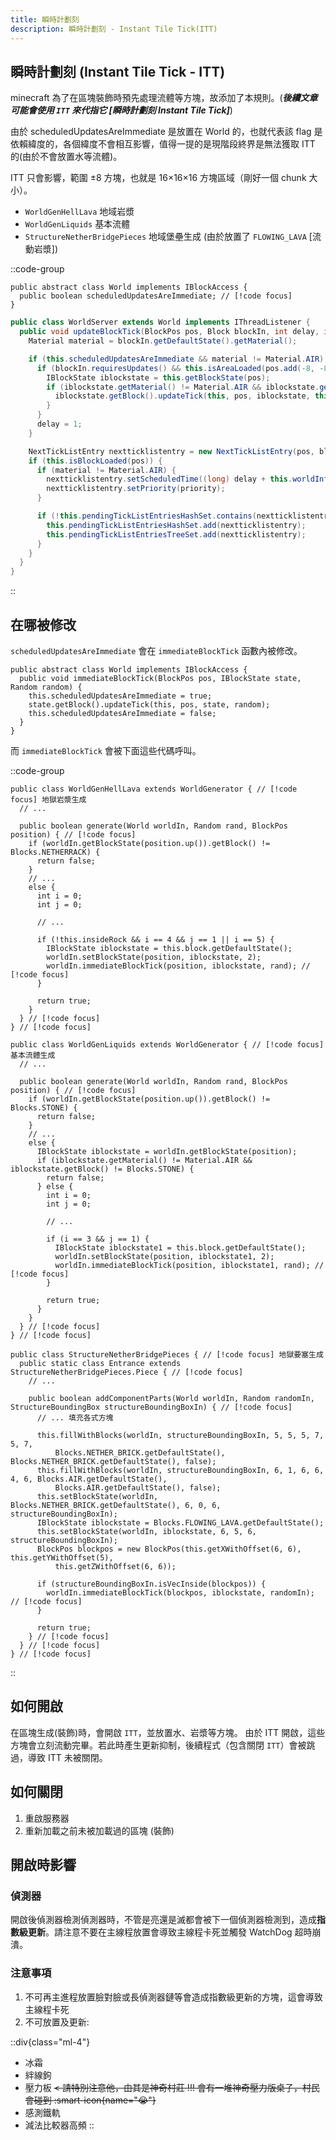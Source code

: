 ```yaml
---
title: 瞬時計劃刻
description: 瞬時計劃刻 - Instant Tile Tick(ITT)
---
```


## 瞬時計劃刻 (Instant Tile Tick - ITT)

minecraft 為了在區塊裝飾時預先處理流體等方塊，故添加了本規則。(_**後續文章可能會使用 `ITT` 來代指它 \[瞬時計劃刻 Instant Tile Tick]**_)

由於 scheduledUpdatesAreImmediate 是放置在 World 的，也就代表該 flag 是依賴緯度的，各個緯度不會相互影響，值得一提的是現階段終界是無法獲取 ITT 的(由於不會放置水等流體)。

ITT 只會影響，範圍 $\pm8$ 方塊，也就是 16×16×16 方塊區域（剛好一個 chunk 大小）。

- `WorldGenHellLava` 地域岩漿
- `WorldGenLiquids` 基本流體
- `StructureNetherBridgePieces` 地域堡壘生成 (由於放置了 `FLOWING_LAVA` [流動岩漿])

::code-group
```java{2} [World.java] line-numbers
public abstract class World implements IBlockAccess {
  public boolean scheduledUpdatesAreImmediate; // [!code focus]
}
```

```java [WorldServer.java] line-numbers
public class WorldServer extends World implements IThreadListener {
  public void updateBlockTick(BlockPos pos, Block blockIn, int delay, int priority) {
    Material material = blockIn.getDefaultState().getMaterial();

    if (this.scheduledUpdatesAreImmediate && material != Material.AIR) {
      if (blockIn.requiresUpdates() && this.isAreaLoaded(pos.add(-8, -8, -8), pos.add(8, 8, 8))) {
        IBlockState iblockstate = this.getBlockState(pos);
        if (iblockstate.getMaterial() != Material.AIR && iblockstate.getBlock() == blockIn) {
          iblockstate.getBlock().updateTick(this, pos, iblockstate, this.rand);
        }
      }
      delay = 1;
    }

    NextTickListEntry nextticklistentry = new NextTickListEntry(pos, blockIn);
    if (this.isBlockLoaded(pos)) {
      if (material != Material.AIR) {
        nextticklistentry.setScheduledTime((long) delay + this.worldInfo.getWorldTotalTime());
        nextticklistentry.setPriority(priority);
      }

      if (!this.pendingTickListEntriesHashSet.contains(nextticklistentry)) {
        this.pendingTickListEntriesHashSet.add(nextticklistentry);
        this.pendingTickListEntriesTreeSet.add(nextticklistentry);
      }
    }
  }
}
```
::


## 在哪被修改

`scheduledUpdatesAreImmediate` 會在 `immediateBlockTick` 函數內被修改。

```java{3,5} [World.java] line-numbers
public abstract class World implements IBlockAccess {
  public void immediateBlockTick(BlockPos pos, IBlockState state, Random random) {
    this.scheduledUpdatesAreImmediate = true;
    state.getBlock().updateTick(this, pos, state, random);
    this.scheduledUpdatesAreImmediate = false;
  }
}
```

而 `immediateBlockTick` 會被下面這些代碼呼叫。

::code-group
```java{1,4,18,23,24} [WorldGenHellLava.java] collapse height=150 line-numbers
public class WorldGenHellLava extends WorldGenerator { // [!code focus] 地獄岩漿生成
  // ...

  public boolean generate(World worldIn, Random rand, BlockPos position) { // [!code focus]
    if (worldIn.getBlockState(position.up()).getBlock() != Blocks.NETHERRACK) {
      return false;
    }
    // ...
    else {
      int i = 0;
      int j = 0;

      // ...

      if (!this.insideRock && i == 4 && j == 1 || i == 5) {
        IBlockState iblockstate = this.block.getDefaultState();
        worldIn.setBlockState(position, iblockstate, 2);
        worldIn.immediateBlockTick(position, iblockstate, rand); // [!code focus]
      }

      return true;
    }
  } // [!code focus]
} // [!code focus]
```

```java{1,4,22,28,29} [WorldGenLiquids.java] collapse height=150 line-numbers
public class WorldGenLiquids extends WorldGenerator { // [!code focus] 基本流體生成
  // ...

  public boolean generate(World worldIn, Random rand, BlockPos position) { // [!code focus]
    if (worldIn.getBlockState(position.up()).getBlock() != Blocks.STONE) {
      return false;
    }
    // ...
    else {
      IBlockState iblockstate = worldIn.getBlockState(position);
      if (iblockstate.getMaterial() != Material.AIR && iblockstate.getBlock() != Blocks.STONE) {
        return false;
      } else {
        int i = 0;
        int j = 0;

        // ...

        if (i == 3 && j == 1) {
          IBlockState iblockstate1 = this.block.getDefaultState();
          worldIn.setBlockState(position, iblockstate1, 2);
          worldIn.immediateBlockTick(position, iblockstate1, rand); // [!code focus]
        }

        return true;
      }
    }
  } // [!code focus]
} // [!code focus]
```

```java{1,2,5,19,23,24,25} [StructureNetherBridgePieces.java] collapse height=150 line-numbers
public class StructureNetherBridgePieces { // [!code focus] 地獄要塞生成
  public static class Entrance extends StructureNetherBridgePieces.Piece { // [!code focus]
    // ...

    public boolean addComponentParts(World worldIn, Random randomIn, StructureBoundingBox structureBoundingBoxIn) { // [!code focus]
      // ... 填充各式方塊

      this.fillWithBlocks(worldIn, structureBoundingBoxIn, 5, 5, 5, 7, 5, 7,
          Blocks.NETHER_BRICK.getDefaultState(), Blocks.NETHER_BRICK.getDefaultState(), false);
      this.fillWithBlocks(worldIn, structureBoundingBoxIn, 6, 1, 6, 6, 4, 6, Blocks.AIR.getDefaultState(),
          Blocks.AIR.getDefaultState(), false);
      this.setBlockState(worldIn, Blocks.NETHER_BRICK.getDefaultState(), 6, 0, 6, structureBoundingBoxIn);
      IBlockState iblockstate = Blocks.FLOWING_LAVA.getDefaultState();
      this.setBlockState(worldIn, iblockstate, 6, 5, 6, structureBoundingBoxIn);
      BlockPos blockpos = new BlockPos(this.getXWithOffset(6, 6), this.getYWithOffset(5),
          this.getZWithOffset(6, 6));

      if (structureBoundingBoxIn.isVecInside(blockpos)) {
        worldIn.immediateBlockTick(blockpos, iblockstate, randomIn); // [!code focus]
      }

      return true;
    } // [!code focus]
  } // [!code focus]
} // [!code focus]
```
::

## 如何開啟

在區塊生成(裝飾)時，會開啟 `ITT`，並放置水、岩漿等方塊。
由於 ITT 開啟，這些方塊會立刻流動完畢。若此時產生更新抑制，後續程式（包含關閉 `ITT`）會被跳過，導致 ITT 未被關閉。

## 如何關閉

1. 重啟服務器
2. 重新加載之前未被加載過的區塊 (裝飾)

## 開啟時影響

### 偵測器

開啟後偵測器檢測偵測器時，不管是亮還是滅都會被下一個偵測器檢測到，造成**指數級更新**。請注意不要在主線程放置會導致主線程卡死並觸發 WatchDog 超時崩潰。

### 注意事項

1. 不可再主進程放置臉對臉或長偵測器鏈等會造成指數級更新的方塊，這會導致主線程卡死
2. 不可放置及更新:

::div{class="ml-4"}
- 冰霜
- 絆線鉤
- 壓力板 ~~< 請特別注意他，由其是神奇村莊 !!! 會有一堆神奇壓力版桌子，村民會碰到 :smart-icon{name="😭"}~~
- 感測鐵軌
- 減法比較器高頻
::
